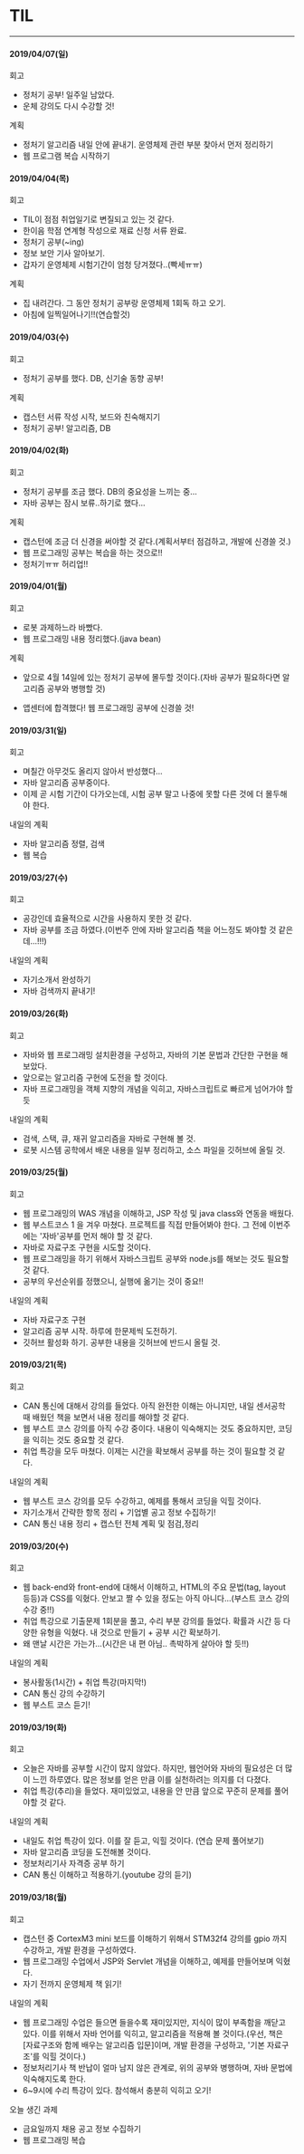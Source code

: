 # TIL

------

#### 2019/04/07(일)

회고

- 정처기 공부! 일주일 남았다.
- 운체 강의도 다시 수강할 것!

계획

- 정처기 알고리즘 내일 안에 끝내기. 운영체제 관련 부분 찾아서 먼저 정리하기
- 웹 프로그램 복습 시작하기

#### 2019/04/04(목)

회고

- TIL이 점점 취업일기로 변질되고 있는 것 같다.
- 한이음 학점 연계형 작성으로 재료 신청 서류 완료.
- 정처기 공부(~ing)
- 정보 보안 기사 알아보기.
- 갑자기 운영체제 시험기간이 엄청 당겨졌다..(빡세ㅠㅠ)

계획

- 집 내려간다. 그 동안 정처기 공부랑 운영체제 1회독 하고 오기.
- 아침에 일찍일어나기!!(연습할것)

#### 2019/04/03(수)

회고

- 정처기 공부를 했다. DB, 신기술 동향 공부!

계획

- 캡스턴 서류 작성 시작, 보드와 친숙해지기
- 정처기 공부! 알고리즘, DB

#### 2019/04/02(화)

회고

- 정처기 공부를 조금 했다. DB의 중요성을 느끼는 중...
- 자바 공부는 잠시 보류..하기로 했다...

계획

- 캡스턴에 조금 더 신경을 써야할 것 같다.(계획서부터 점검하고, 개발에 신경쓸 것.)
- 웹 프로그래밍 공부는 복습을 하는 것으로!!
- 정처기ㅠㅠ 허리업!!

#### 2019/04/01(월)

회고

- 로봇 과제하느라 바빴다.
- 웹 프로그래밍 내용 정리했다.(java bean)

계획

- 앞으로 4월 14일에 있는 정처기 공부에 몰두할 것이다.(자바 공부가 필요하다면 알고리즘 공부와 병행할 것)

- 앱센터에 합격했다! 웹 프로그래밍 공부에 신경쓸 것!

#### 2019/03/31(일)

회고

- 며칠간 아무것도 올리지 않아서 반성했다... 
- 자바 알고리즘 공부중이다.
- 이제 곧 시험 기간이 다가오는데, 시험 공부 말고 나중에 못할 다른 것에 더 몰두해야 한다.

내일의 계획

- 자바 알고리즘 정렬, 검색
- 웹 복습

#### 2019/03/27(수)

회고

- 공강인데 효율적으로 시간을 사용하지 못한 것 같다.
- 자바 공부를 조금 하였다.(이번주 안에 자바 알고리즘 책을 어느정도 봐야할 것 같은데...!!!)

내일의 계획

- 자기소개서 완성하기
- 자바 검색까지 끝내기!

#### 2019/03/26(화)

회고

- 자바와 웹 프로그래밍 설치환경을 구성하고, 자바의 기본 문법과 간단한 구현을 해보았다.
- 앞으로는 알고리즘 구현에 도전을 할 것이다.
- 자바 프로그래밍을 객체 지향의 개념을 익히고, 자바스크립트로 빠르게 넘어가야 할 듯

내일의 계획

- 검색, 스택, 큐, 재귀 알고리즘을 자바로 구현해 볼 것.
- 로봇 시스템 공학에서 배운 내용을 일부 정리하고, 소스 파일을 깃허브에 올릴 것.

#### 2019/03/25(월)

회고

- 웹 프로그래밍의 WAS 개념을 이해하고, JSP 작성 및 java class와 연동을 배웠다.
- 웹 부스트코스 1 을 겨우 마쳤다. 프로젝트를 직접 만들어봐야 한다. 그 전에 이번주에는 '자바'공부를 먼저 해야 할 것 같다.
- 자바로 자료구조 구현을 시도할 것이다.
- 웹 프로그래밍을 하기 위해서 자바스크립트 공부와 node.js를 해보는 것도 필요할 것 같다.
- 공부의 우선순위를 정했으니, 실행에 옮기는 것이 중요!!

내일의 계획

- 자바 자료구조 구현
- 알고리즘 공부 시작. 하루에 한문제씩 도전하기.
- 깃허브 활성화 하기. 공부한 내용을 깃허브에 반드시 올릴 것.

#### 2019/03/21(목)

회고

- CAN 통신에 대해서 강의를 들었다. 아직 완전한 이해는 아니지만, 내일 센서공학 때 배웠던 책을 보면서 내용 정리를 해야할 것 같다.
- 웹 부스트 코스 강의를 아직 수강 중이다. 내용이 익숙해지는 것도 중요하지만, 코딩을 익히는 것도 중요할 것 같다.
- 취업 특강을 모두 마쳤다. 이제는 시간을 확보해서 공부를 하는 것이 필요할 것 같다.

내일의 계획

- 웹 부스트 코스 강의를 모두 수강하고, 예제를 통해서 코딩을 익힐 것이다.
- 자기소개서 간략한 항목 정리 + 기업별 공고 정보 수집하기!
- CAN 통신 내용 정리 + 캡스턴 전체 계획 및 점검,정리

#### 2019/03/20(수)

회고

- 웹 back-end와 front-end에 대해서 이해하고, HTML의 주요 문법(tag, layout 등등)과 CSS를 익혔다. 안보고 짤 수 있을 정도는 아직 아니다...(부스트 코스 강의 수강 중!!)
- 취업 특강으로 기출문제 1회분을 풀고, 수리 부분 강의를 들었다. 확률과 시간 등 다양한 유형을 익혔다. 내 것으로 만들기 + 공부 시간 확보하기.
- 왜 맨날 시간은 가는가...(시간은 내 편 아님.. 촉박하게 살아야 할 듯!!)

내일의 계획

- 봉사활동(1시간) + 취업 특강(마지막!)
- CAN 통신 강의 수강하기
- 웹 부스트 코스 듣기!



#### 2019/03/19(화)

회고

- 오늘은 자바를 공부할 시간이 많지 않았다. 하지만, 웹언어와 자바의 필요성은 더 많이 느낀 하루였다. 많은 정보를 얻은 만큼 이를 실천하려는 의지를 더 다졌다.
- 취업 특강(추리)을 들었다. 재미있었고, 내용을 안 만큼 앞으로 꾸준히 문제를 풀어야할 것 같다.

내일의 계획

- 내일도 취업 특강이 있다. 이를 잘 듣고, 익힐 것이다. (연습 문제 풀어보기)
- 자바 알고리즘 코딩을 도전해볼 것이다.
- 정보처리기사 자격증 공부 하기
- CAN 통신 이해하고 적용하기.(youtube 강의 듣기)



#### 2019/03/18(월)

회고

- 캡스턴 중 CortexM3 mini 보드를 이해하기 위해서 STM32f4 강의를 gpio 까지 수강하고, 개발 환경을 구성하였다.
- 웹 프로그래밍 수업에서 JSP와 Servlet 개념을 이해하고, 예제를 만들어보며 익혔다.
- 자기 전까지 운영체제 책 읽기!

내일의 계획

- 웹 프로그래밍 수업은 들으면 들을수록 재미있지만, 지식이 많이 부족함을 깨닫고 있다. 이를 위해서 자바 언어를 익히고, 알고리즘을 적용해 볼 것이다.(우선, 책은 [자료구조와 함께 배우는 알고리즘 입문]이며, 개발 환경을 구성하고, '기본 자료구조'를 익힐 것이다.)
- 정보처리기사 책 반납이 얼마 남지 않은 관계로, 위의 공부와 병행하며, 자바 문법에 익숙해지도록 한다.
- 6~9시에 수리 특강이 있다. 참석해서 충분히 익히고 오기!

오늘 생긴 과제

- 금요일까지 채용 공고 정보 수집하기
- 웹 프로그래밍 복습